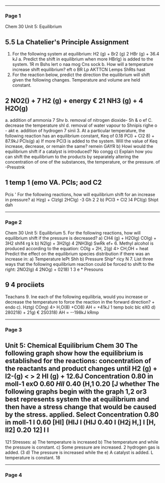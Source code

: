 

---

### Page 1

Chem 30
Unit 5: Equilibrium
## 5.5 La Chatelier's Principle Assignment
1. For the following system at equilibrium:
H2 (g) + Br2 (g)  2 HBr (g) + 36.4 kJ
a. Predict the shift in equilibrium when more HBrlg) is added to the system.
1R m Bshs lert o naa mog Cns
sock
b. How will a temperature increase shift equilibrium?
eft o BR
Lp AKTTCN
Lemps ShRts
hast
2. For the reaction below, predict the direction the equilibrium will shift given the following
changes. Temperature and volume are held constant.
## 2 NO2() + 7 H2 (g) + energy € 21 NH3 (g) + 4 H2O(g)
a. addition of ammonia 7 Shv
b. removal of nitrogen dioxide- 5h
&
o ef
C. decrease the temperature shl
d. removal of water vapour
to
Shnipis
righe
o - akt
e. addition of hydrogen 7 sinii
3. At a particular temperature, the following reaction has an equilibrium constant, Keq of 0.18
PCI) + Cl2 8) + 87.9kJ  PCIs(g)
a) If more PCI3 is added to the system. Will the value of Keq increase, decrease, or remain the
same?
remein  GAYR
b) Howi would the equilibrium shift if a catalyst is introduced? No congg
c) Explain how you can shift the equilibrium to the products by separately altering the
concentration of one of the substances, the temperature, or the pressure.
of
-Presstnk
## 1 temp 1 (emo VA. PCls; aod C2
Pcis '
For the following reactions, how will equilibrium shift for an increase in pressure?
a) Hzg) + Clzlg)  2HClg) -3 Gh
2
2
b) PCI3 + Cl2 )4 PCI(g) Shipt dah


---

### Page 2

Chem 30
Unit 5: Equilibrium
5. For the following reactions, how will equilibrium shift if the pressure is decreased?
a) CH4 (g) + H2Olg)  COlg) + 3H2 shif4 rg k
b) N2lg) + 3H2lg) 4 2NH3lg) SwRk ef+
6. Methyl alcohol is produced according to the equation:
COlg + 2H, 2(g) 4> CH,OH + heat
Predict the effect on the equilibrium species distribution if there was an increase in:
a) Temperature
lePt
Shh
b) Pressure Ship* ricy
N
7. List three ways that the following equilibrium reaction could be forced to shift to the right:
2NO2Ig) 4 2NOg) + 0218)
1
3
e * Presouns
## 9 4 prociiets
Teachans
9. Ine each of the following equilibria, would you increase or decrease the temperature to force the
reaction in the forward direction?
+
endo
c). Hztg) COng) 4> H,O(8) +CO8) AH = +41kJ 1 temp bolc
blc eX0
d) 280218) + 21g) € 2S0318) AH = --198kJ
kRmp


---

### Page 3

Unit 5: Chemical Equilibrium
Chem 30
The following graph show how the
equilibrium is established for the reactions: concentration of the reactants and product changes until
H2 (g) + l2-(g) < > 2 HI (g) + 12.6J
Concentration
0.80
in moll-1
exO
0.60
$HII$
0.40
(H,1
0.20
[J
whether The following graphs begin with the
graph 1,2 or3 best represents system the at equilibrium and then have a stress
change that would be caused by the stress. applied. Select
Concentration
0.80
in moll-1
I
0.60
[HI]
(HIJ
I
(HIJ
0.40
I
(H2j
H,]
I
[H,
ll2]
0.20
12]
I
I
-
121
Stresses:
a) The temperature is increased
b) The temperature and
while the pressure is constant.
c) Some
pressure are increased. 2
hydrogen gas is added. (3
d) The pressure is increased while the
e) A catalyst is added. L
temperature is constant.
18


---

### Page 4
